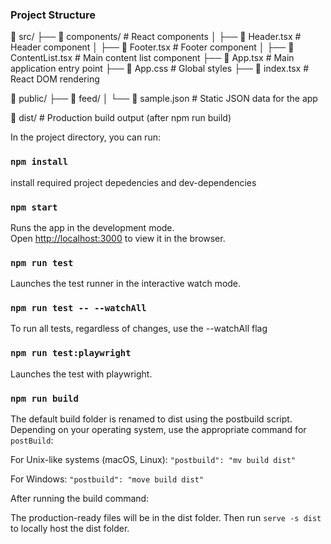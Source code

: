 ### Project Structure

📂 src/ ├── 📂 components/ # React components │ ├── 📄 Header.tsx # Header component │ ├── 📄 Footer.tsx # Footer component │ ├── 📄 ContentList.tsx # Main content list component ├── 📄 App.tsx # Main application entry point ├── 📄 App.css # Global styles ├── 📄 index.tsx # React DOM rendering

📂 public/ ├── 📂 feed/ │ └── 📄 sample.json # Static JSON data for the app

📂 dist/ # Production build output (after npm run build)

In the project directory, you can run:

### `npm install`

install required project depedencies and dev-dependencies

### `npm start`

Runs the app in the development mode.\
Open [http://localhost:3000](http://localhost:3000) to view it in the browser.

### `npm run test`

Launches the test runner in the interactive watch mode.

### `npm run test -- --watchAll`

To run all tests, regardless of changes, use the --watchAll flag

### `npm run test:playwright`

Launches the test with playwright.

### `npm run build`

The default build folder is renamed to dist using the postbuild script. Depending on your operating system, use the appropriate command for `postBuild`:

For Unix-like systems (macOS, Linux): `"postbuild": "mv build dist"`

For Windows: `"postbuild": "move build dist"`

After running the build command:

The production-ready files will be in the dist folder. Then run `serve -s dist` to locally host the dist folder.

